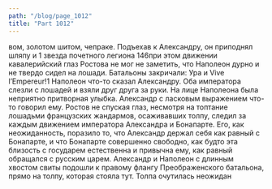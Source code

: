 ```yaml
---
path: "/blog/page_1012"
title: "Part 1012"
---
```


вом, золотом шитом, чепраке. Подъехав к Александру, он приподнял шляпу и 1 звезда почетного легиона
146при этом движении кавалерийский глаз Ростова не мог не заметить, что Наполеон дурно и не твердо сидел на лошади. Батальоны закричали: Ура и Vive l’Empereur!1 Наполеон что-то сказал Александру. Оба императора слезли с лошадей и взяли друг друга за руки. На лице Наполеона была неприятно притворная улыбка. Александр с ласковым выражением что-то говорил ему.
Ростов не спуская глаз, несмотря на топтание лошадьми французских жандармов, осаживавших толпу, следил за каждым движением императора Александра и Бонапарте. Его, как неожиданность, поразило то, что Александр держал себя как равный с Бонапарте, и что Бонапарте совершенно свободно, как будто эта близость с государем естественна и привычна ему, как равный обращался с русским царем.
Александр и Наполеон с длинным хвостом свиты подошли к правому флангу Преображенского батальона, прямо на толпу, которая стояла тут. Толпа очутилась неожидан
